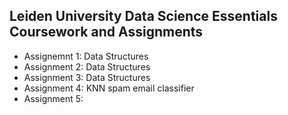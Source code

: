 ## Leiden University Data Science Essentials Coursework and Assignments
* Assignemnt 1: Data Structures
* Assignment 2: Data Structures
* Assignment 3: Data Structures
* Assignment 4: KNN spam email classifier
* Assignment 5:
